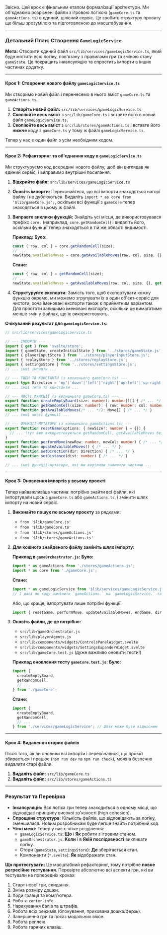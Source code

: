 Звісно. Цей крок є фінальним етапом формалізації архітектури. Ми об'єднаємо розрізнені файли з ігровою логікою (`gameCore.ts` та `gameActions.ts`) в єдиний, цілісний сервіс. Це зробить структуру проєкту ще більш зрозумілою та підготовленою до масштабування.

---

### Детальний План: Створення `GameLogicService`

**Мета:** Створити єдиний файл `src/lib/services/gameLogicService.ts`, який буде містити всю логіку, пов'язану з правилами гри та зміною стану `gameState`. Це покращить інкапсуляцію та спростить імпорти в інших частинах додатку.

---

#### Крок 1: Створення нового файлу `gameLogicService.ts`

Ми створимо новий файл і перенесемо в нього вміст `gameCore.ts` та `gameActions.ts`.

1.  **Створіть новий файл:** `src/lib/services/gameLogicService.ts`
2.  **Скопіюйте весь вміст** з `src/lib/gameCore.ts` і вставте його в новий файл `gameLogicService.ts`.
3.  **Скопіюйте весь вміст** з `src/lib/stores/gameActions.ts` і вставте його **нижче** коду з `gameCore.ts` у тому ж файлі `gameLogicService.ts`.

Тепер у нас є один файл з усім необхідним кодом.

---

#### Крок 2: Рефакторинг та об'єднання коду в `gameLogicService.ts`

Ми структуруємо код всередині нового файлу, щоб він виглядав як єдиний сервіс, і виправимо внутрішні посилання.

1.  **Відкрийте файл:** `src/lib/services/gameLogicService.ts`
2.  **Оновіть імпорти:** Переконайтеся, що всі імпорти знаходяться нагорі файлу і не дублюються. Видаліть `import * as core from '$lib/gameCore.js';`, оскільки всі функції з `gameCore` тепер знаходяться в цьому ж файлі.
3.  **Виправте виклики функцій:** Знайдіть усі місця, де використовувався префікс `core.` (наприклад, `core.getRandomCell`) і видаліть його, оскільки функції тепер знаходяться в тій же області видимості.

    **Приклад:**
    **Було:**
    ```typescript
    const { row, col } = core.getRandomCell(size);
    // ...
    newState.availableMoves = core.getAvailableMoves(row, col, size, {}, get(settingsStore).blockOnVisitCount);
    ```
    **Стане:**
    ```typescript
    const { row, col } = getRandomCell(size);
    // ...
    newState.availableMoves = getAvailableMoves(row, col, size, {}, get(settingsStore).blockOnVisitCount);
    ```

4.  **Структуруйте експорти:** Замість того, щоб експортувати кожну функцію окремо, ми можемо згрупувати їх в один об'єкт-сервіс для чистоти, хоча іменовані експорти також є прийнятним варіантом. Для простоти залишимо іменовані експорти, оскільки це вимагатиме менше змін у файлах, що їх використовують.

**Очікуваний результат для `gameLogicService.ts`:**
```typescript
// src/lib/services/gameLogicService.ts

// --- ІМПОРТИ ---
import { get } from 'svelte/store';
import { gameState, createInitialState } from '../stores/gameState.js';
import { playerInputStore } from '../stores/playerInputStore.js';
import { replayStore } from '../stores/replayStore.js';
import { settingsStore } from '../stores/settingsStore.js';
// ... інші імпорти ...

// --- ТИПИ ТА КОНСТАНТИ (з колишнього gameCore.ts) ---
export type Direction = 'up'|'down'|'left'|'right'|'up-left'|'up-right'|'down-left'|'down-right';
// ... інші типи та константи ...

// --- ЧИСТІ ФУНКЦІЇ (з колишнього gameCore.ts) ---
export function createEmptyBoard(size: number): number[][] { /* ... */ }
export function getRandomCell(size: number): { row: number; col: number } { /* ... */ }
export function getAvailableMoves(/* ... */): Move[] { /* ... */ }
// ... інші чисті функції ...

// --- ФУНКЦІЇ-МУТАТОРИ (з колишнього gameActions.ts) ---
export function resetGame(options: { newSize?: number } = {}) {
  // ... (тут вже використовуються getRandomCell, getAvailableMoves без префікса `core.`)
}
export function performMove(newRow: number, newCol: number) { /* ... */ }
export function updateAvailableMoves() { /* ... */ }
export function setDirection(dir: Direction) { /* ... */ }
export function setDistance(dist: number) { /* ... */ }

// ... інші функції-мутатори, які ми вирішили залишити чистими ...
```

---

#### Крок 3: Оновлення імпортів у всьому проєкті

Тепер найважливіша частина: потрібно знайти всі файли, які імпортували щось з `gameCore.ts` або `gameActions.ts`, і змінити шлях імпорту на новий сервіс.

1.  **Виконайте пошук по всьому проєкту** за рядками:
    *   `from '$lib/gameCore.js'`
    *   `from '$lib/gameCore.ts'`
    *   `from '$lib/stores/gameActions.js'`
    *   `from '$lib/stores/gameActions.ts'`

2.  **Для кожного знайденого файлу замініть шлях імпорту:**

    **Приклад в `gameOrchestrator.js`:**
    **Було:**
    ```javascript
    import * as gameActions from './stores/gameActions.js';
    import * as core from './gameCore.js';
    ```
    **Стане:**
    ```javascript
    import * as gameLogicService from '$lib/services/gameLogicService.js';
    // І далі по коду замінити `gameActions.` на `gameLogicService.` та `core.` на `gameLogicService.`
    ```
    Або, що краще, імпортувати лише потрібні функції:
    ```javascript
    import { resetGame, performMove, updateAvailableMoves, endGame, dirMap, oppositeDirections, calculateFinalScore } from '$lib/services/gameLogicService.js';
    ```

3.  **Оновіть файли, де це потрібно:**
    *   `src/lib/gameOrchestrator.js`
    *   `src/lib/playerAgents.js`
    *   `src/lib/components/widgets/ControlsPanelWidget.svelte`
    *   `src/lib/components/widgets/SettingsExpanderWidget.svelte`
    *   `src/lib/gameCore.test.js` (дуже важливо оновити тести!)

    **Приклад оновлення тесту `gameCore.test.js`:**
    **Було:**
    ```javascript
    import {
      createEmptyBoard,
      getRandomCell,
      // ...
    } from './gameCore';
    ```
    **Стане:**
    ```javascript
    import {
      createEmptyBoard,
      getRandomCell,
      // ...
    } from './services/gameLogicService'; // Шлях може бути відносним
    ```

---

#### Крок 4: Видалення старих файлів

Після того, як ви оновили всі імпорти і переконалися, що проєкт збирається і працює (`npm run dev` та `npm run check`), можна безпечно видалити старі файли.

1.  **Видаліть файл:** `src/lib/gameCore.ts`
2.  **Видаліть файл:** `src/lib/stores/gameActions.ts`

---

### Результат та Перевірка

-   **Інкапсуляція:** Вся логіка гри тепер знаходиться в одному місці, що відповідає принципу високої зв'язності (high cohesion).
-   **Спрощена структура:** Кількість файлів, що відповідають за логіку, зменшилася. Новим розробникам буде легше знайти потрібний код.
-   **Чіткі межі:** Тепер у нас є чітке розділення:
    *   `gameLogicService.ts`: **Що** і **Як** робити з ігровим станом.
    *   `gameOrchestrator.js`: **Коли** і в **Якій послідовності** викликати логіку.
    *   Стори (`gameState`, `settingsStore`): **Де** зберігається стан.
    *   Компоненти (`*.svelte`): **Як** відображати стан.

**Що протестувати:**
Це масштабний рефакторинг, тому потрібне **повне регресійне тестування**. Перевірте абсолютно всі аспекти гри, які ви тестували на попередніх кроках:
1.  Старт нової гри, скидання.
2.  Зміна розміру дошки.
3.  Ходи гравця та комп'ютера.
4.  Робота `center-info`.
5.  Нарахування балів та штрафів.
6.  Робота всіх режимів (блокування, прихована дошка/ферзь).
7.  Завершення гри та показ модальних вікон.
8.  Робота реплею.
9.  Робота гарячих клавіш.